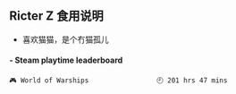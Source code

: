 ## Ricter Z 食用说明
- 喜欢猫猫，是个冇猫孤儿

<!-- steam-box start -->
#### - Steam playtime leaderboard
```text
🎮 World of Warships                 🕘 201 hrs 47 mins
```
<!-- Powered by https://github.com/YouEclipse/steam-box . -->
<!-- steam-box end -->

